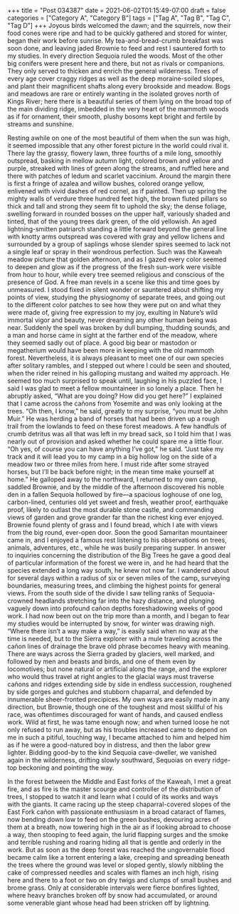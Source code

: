 +++
title = "Post 034387"
date = 2021-06-02T01:15:49-07:00
draft = false
categories = ["Category A", "Category B"]
tags = ["Tag A", "Tag B", "Tag C", "Tag D"]
+++
Joyous birds welcomed the dawn; and the squirrels, now their food cones were ripe and had to be quickly gathered and stored for winter, began their work before sunrise. My tea-and-bread-crumb breakfast was soon done, and leaving jaded Brownie to feed and rest I sauntered forth to my studies. In every direction Sequoia ruled the woods. Most of the other big conifers were present here and there, but not as rivals or companions. They only served to thicken and enrich the general wilderness. Trees of every age cover craggy ridges as well as the deep moraine-soiled slopes, and plant their magnificent shafts along every brookside and meadow. Bogs and meadows are rare or entirely wanting in the isolated groves north of Kings River; here there is a beautiful series of them lying on the broad top of the main dividing ridge, imbedded in the very heart of the mammoth woods as if for ornament, their smooth, plushy bosoms kept bright and fertile by streams and sunshine.

Resting awhile on one of the most beautiful of them when the sun was high, it seemed impossible that any other forest picture in the world could rival it. There lay the grassy, flowery lawn, three fourths of a mile long, smoothly outspread, basking in mellow autumn light, colored brown and yellow and purple, streaked with lines of green along the streams, and ruffled here and there with patches of ledum and scarlet vaccinium. Around the margin there is first a fringe of azalea and willow bushes, colored orange yellow, enlivened with vivid dashes of red cornel, as if painted. Then up spring the mighty walls of verdure three hundred feet high, the brown fluted pillars so thick and tall and strong they seem fit to uphold the sky; the dense foliage, swelling forward in rounded bosses on the upper half, variously shaded and tinted, that of the young trees dark green, of the old yellowish. An aged lightning-smitten patriarch standing a little forward beyond the general line with knotty arms outspread was covered with gray and yellow lichens and surrounded by a group of saplings whose slender spires seemed to lack not a single leaf or spray in their wondrous perfection. Such was the Kaweah meadow picture that golden afternoon, and as I gazed every color seemed to deepen and glow as if the progress of the fresh sun-work were visible from hour to hour, while every tree seemed religious and conscious of the presence of God. A free man revels in a scene like this and time goes by unmeasured. I stood fixed in silent wonder or sauntered about shifting my points of view, studying the physiognomy of separate trees, and going out to the different color patches to see how they were put on and what they were made of, giving free expression to my joy, exulting in Nature’s wild immortal vigor and beauty, never dreaming any other human being was near. Suddenly the spell was broken by dull bumping, thudding sounds, and a man and horse came in sight at the farther end of the meadow, where they seemed sadly out of place. A good big bear or mastodon or megatherium would have been more in keeping with the old mammoth forest. Nevertheless, it is always pleasant to meet one of our own species after solitary rambles, and I stepped out where I could be seen and shouted, when the rider reined in his galloping mustang and waited my approach. He seemed too much surprised to speak until, laughing in his puzzled face, I said I was glad to meet a fellow mountaineer in so lonely a place. Then he abruptly asked, “What are you doing? How did you get here?” I explained that I came across the cañons from Yosemite and was only looking at the trees. “Oh then, I know,” he said, greatly to my surprise, “you must be John Muir.” He was herding a band of horses that had been driven up a rough trail from the lowlands to feed on these forest meadows. A few handfuls of crumb detritus was all that was left in my bread sack, so I told him that I was nearly out of provision and asked whether he could spare me a little flour. “Oh yes, of course you can have anything I’ve got,” he said. “Just take my track and it will lead you to my camp in a big hollow log on the side of a meadow two or three miles from here. I must ride after some strayed horses, but I’ll be back before night; in the mean time make yourself at home.” He galloped away to the northward, I returned to my own camp, saddled Brownie, and by the middle of the afternoon discovered his noble den in a fallen Sequoia hollowed by fire—a spacious loghouse of one log, carbon-lined, centuries old yet sweet and fresh, weather proof, earthquake proof, likely to outlast the most durable stone castle, and commanding views of garden and grove grander far than the richest king ever enjoyed. Brownie found plenty of grass and I found bread, which I ate with views from the big round, ever-open door. Soon the good Samaritan mountaineer came in, and I enjoyed a famous rest listening to his observations on trees, animals, adventures, etc., while he was busily preparing supper. In answer to inquiries concerning the distribution of the Big Trees he gave a good deal of particular information of the forest we were in, and he had heard that the species extended a long way south, he knew not now far. I wandered about for several days within a radius of six or seven miles of the camp, surveying boundaries, measuring trees, and climbing the highest points for general views. From the south side of the divide I saw telling ranks of Sequoia-crowned headlands stretching far into the hazy distance, and plunging vaguely down into profound cañon depths foreshadowing weeks of good work. I had now been out on the trip more than a month, and I began to fear my studies would be interrupted by snow, for winter was drawing nigh. “Where there isn’t a way make a way,” is easily said when no way at the time is needed, but to the Sierra explorer with a mule traveling across the cañon lines of drainage the brave old phrase becomes heavy with meaning. There are ways across the Sierra graded by glaciers, well marked, and followed by men and beasts and birds, and one of them even by locomotives; but none natural or artificial along the range, and the explorer who would thus travel at right angles to the glacial ways must traverse cañons and ridges extending side by side in endless succession, roughened by side gorges and gulches and stubborn chaparral, and defended by innumerable sheer-fronted precipices. My own ways are easily made in any direction, but Brownie, though one of the toughest and most skillful of his race, was oftentimes discouraged for want of hands, and caused endless work. Wild at first, he was tame enough now; and when turned loose he not only refused to run away, but as his troubles increased came to depend on me in such a pitiful, touching way, I became attached to him and helped him as if he were a good-natured boy in distress, and then the labor grew lighter. Bidding good-by to the kind Sequoia cave-dweller, we vanished again in the wilderness, drifting slowly southward, Sequoias on every ridge-top beckoning and pointing the way.

In the forest between the Middle and East forks of the Kaweah, I met a great fire, and as fire is the master scourge and controller of the distribution of trees, I stopped to watch it and learn what I could of its works and ways with the giants. It came racing up the steep chaparral-covered slopes of the East Fork cañon with passionate enthusiasm in a broad cataract of flames, now bending down low to feed on the green bushes, devouring acres of them at a breath, now towering high in the air as if looking abroad to choose a way, then stooping to feed again, the lurid flapping surges and the smoke and terrible rushing and roaring hiding all that is gentle and orderly in the work. But as soon as the deep forest was reached the ungovernable flood became calm like a torrent entering a lake, creeping and spreading beneath the trees where the ground was level or sloped gently, slowly nibbling the cake of compressed needles and scales with flames an inch high, rising here and there to a foot or two on dry twigs and clumps of small bushes and brome grass. Only at considerable intervals were fierce bonfires lighted, where heavy branches broken off by snow had accumulated, or around some venerable giant whose head had been stricken off by lightning.
